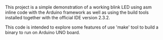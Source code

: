 This project is a simple demonstration of a working blink LED using asm inline code with the Arduino framework as well as using the build tools installed together with the official IDE version 2.3.2.

This code is intended to explore some features of use 'make' tool to build a binary to run on Arduino UNO board.